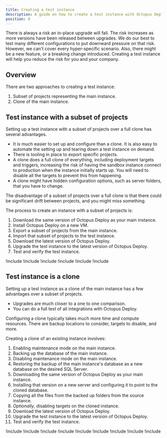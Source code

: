 ```yaml
---
title: Creating a test instance
description: A guide on how to create a test instance with Octopus Deploy
position: 8
---
```


There is always a risk an in-place upgrade will fail.  The risk increases as more versions have been released between upgrades.  We do our best to test many different configurations to put downward pressure on that risk. However, we can't cover every hyper-specific scenario.  Also, there might be a new feature, or a breaking change introduced.  Creating a test instance will help you reduce the risk for you and your company.

## Overview

There are two approaches to creating a test instance:

1. Subset of projects representing the main instance.
1. Clone of the main instance.

## Test instance with a subset of projects

Setting up a test instance with a subset of projects over a full clone has several advantages.  

- It is much easier to set up and configure than a clone.  It is also easy to automate the setting up and tearing down a test instance on demand.
- There is tooling in place to export specific projects.
- A clone does a full clone of everything, including deployment targets and triggers, increasing the risk of having the sandbox instance connect to production when the instance initially starts up.  You will need to disable all the targets to prevent this from happening.
- A clone might have hidden configuration options, such as server folders, that you have to change.

The disadvantage of a subset of projects over a full clone is that there could be significant drift between projects, and you might miss something.

The process to create an instance with a subset of projects is:

1. Download the same version of Octopus Deploy as your main instance.
1. Install Octopus Deploy on a new VM.
1. Export a subset of projects from the main instance.
1. Import that subset of projects to the test instance.
1. Download the latest version of Octopus Deploy.
1. Upgrade the test instance to the latest version of Octopus Deploy.
1. Test and verify the test instance.

!include <upgrade-download-same-version>
!include <upgrade-install-test-version>
!include <upgrade-export-import-test-projects>
!include <upgrade-download-latest-version>
!include <upgrade-install-latest-version>
!include <upgrade-testing-upgraded-instance>

## Test instance is a clone

Setting up a test instance as a clone of the main instance has a few advantages over a subset of projects.

- Upgrades are much closer to a one to one comparison.
- You can do a full test of all integrations with Octopus Deploy.

Configuring a clone typically takes much more time and compute resources.  There are backup locations to consider, targets to disable, and more.  

Creating a clone of an existing instance involves:

1. Enabling maintenance mode on the main instance.
1. Backing up the database of the main instance.
1. Disabling maintenance mode on the main instance.
1. Restoring the backup of the main instance's database as a new database on the desired SQL Server.  
1. Downloading the same version of Octopus Deploy as your main instance.
1. Installing that version on a new server and configuring it to point to the cloned database.
1. Copying all the files from the backed up folders from the source instance.
1. *Optionally*, disabling targets on the cloned instance.
1. Download the latest version of Octopus Deploy.
1. Upgrade the test instance to the latest version of Octopus Deploy.
1. Test and verify the test instance.

!include <upgrade-octopus-backup-database>
!include <upgrade-restore-backup>
!include <upgrade-download-same-version>
!include <upgrade-install-cloned-version>
!include <upgrade-copy-files-for-cloned-instance>
!include <upgrade-disable-targets-cloned-instance>
!include <upgrade-download-latest-version>
!include <upgrade-install-latest-version>
!include <upgrade-testing-upgraded-instance>
